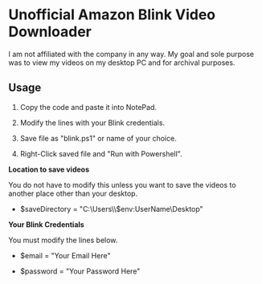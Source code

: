 # Unofficial Amazon Blink Video Downloader

I am not affiliated with the company in any way. My goal and sole purpose was to view my videos on my desktop PC and for archival purposes.

## Usage
1) Copy the code and paste it into NotePad. 

2) Modify the lines with your Blink credentials.

3) Save file as "blink.ps1" or name of your choice.

4) Right-Click saved file and "Run with Powershell".

**Location to save videos**

You do not have to modify this unless you want to save the videos to another place other than your desktop.
- $saveDirectory = "C:\Users\\$env:UserName\\Desktop"

**Your Blink Credentials**

You must modify the lines below.
- $email = "Your Email Here"

- $password = "Your Password Here"
